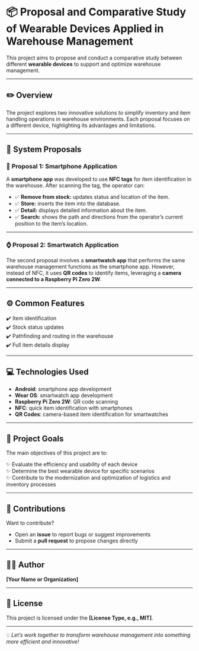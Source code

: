 # 📦 Proposal and Comparative Study of Wearable Devices Applied in Warehouse Management

This project aims to propose and conduct a comparative study between different **wearable devices** to support and optimize warehouse management.

---

## ✏️ **Overview**

The project explores two innovative solutions to simplify inventory and item handling operations in warehouse environments. Each proposal focuses on a different device, highlighting its advantages and limitations.

---

## 🚀 **System Proposals**

### 📱 **Proposal 1: Smartphone Application**

A **smartphone app** was developed to use **NFC tags** for item identification in the warehouse. After scanning the tag, the operator can:

- ✅ **Remove from stock:** updates status and location of the item.
- ✅ **Store:** inserts the item into the database.
- ✅ **Detail:** displays detailed information about the item.
- ✅ **Search:** shows the path and directions from the operator’s current position to the item’s location.

---

### ⌚ **Proposal 2: Smartwatch Application**

The second proposal involves a **smartwatch app** that performs the same warehouse management functions as the smartphone app. However, instead of NFC, it uses **QR codes** to identify items, leveraging a **camera connected to a Raspberry Pi Zero 2W**.

---

## ⚙️ **Common Features**

✔️ Item identification  
✔️ Stock status updates  
✔️ Pathfinding and routing in the warehouse  
✔️ Full item details display  

---

## 💻 **Technologies Used**

- **Android**: smartphone app development  
- **Wear OS**: smartwatch app development  
- **Raspberry Pi Zero 2W**: QR code scanning  
- **NFC**: quick item identification with smartphones  
- **QR Codes**: camera-based item identification for smartwatches  

---

## 🎯 **Project Goals**

The main objectives of this project are to:

✨ Evaluate the efficiency and usability of each device  
✨ Determine the best wearable device for specific scenarios  
✨ Contribute to the modernization and optimization of logistics and inventory processes  

---

## 🤝 **Contributions**

Want to contribute?  
- Open an **issue** to report bugs or suggest improvements  
- Submit a **pull request** to propose changes directly  

---

## 👨‍💻 **Author**

**[Your Name or Organization]**

---

## 📄 **License**

This project is licensed under the **[License Type, e.g., MIT]**.

---

💡 *Let’s work together to transform warehouse management into something more efficient and innovative!*
